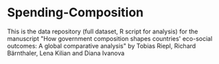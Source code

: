 # Spending-Composition
This is the data repository (full dataset, R script for analysis) for the manuscript "How government composition shapes countries' eco-social outcomes: A global comparative analysis" by Tobias Riepl, Richard Bärnthaler, Lena Kilian and Diana Ivanova
